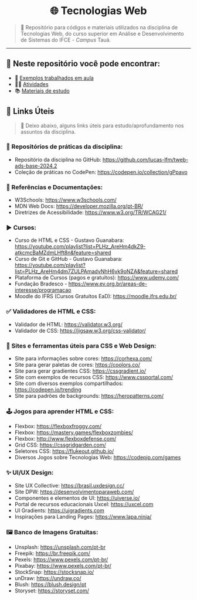 <h1 align="center">🌐 Tecnologias Web</h1>

> 📌 Repositório para códigos e materiais utilizados na disciplina de Tecnologias Web, do curso superior em Análise e Desenvolvimento de Sistemas do IFCE - *Campus* Tauá.

<hr>

## 🔎 Neste repositório você pode encontrar:

- 📃 [Exemplos trabalhados em aula](exemplos)
- 👨‍💻 [Atividades](atividades)
- 📚 [Materiais de estudo](materiais)

## 🔗 Links Úteis
> 📌 Deixo abaixo, alguns links úteis para estudo/aprofundamento nos assuntos da disciplina.

### 📍 Repositórios de práticas da disciplina:
  
  - Repositório da disciplina no GitHub: https://github.com/lucas-lfm/tweb-ads-base-2024.2
  - Coleção de práticas no CodePen: https://codepen.io/collection/gPpavo

### 📑 Referências e Documentações:

  - W3Schools: https://www.w3schools.com/
  - MDN Web Docs: https://developer.mozilla.org/pt-BR/
  - Diretrizes de Acessibilidade: https://www.w3.org/TR/WCAG21/

### ▶️ Cursos:

  - Curso de HTML e CSS - Gustavo Guanabara: https://youtube.com/playlist?list=PLHz_AreHm4dkZ9-atkcmcBaMZdmLHft8n&feature=shared
  - Curso de Git e GitHub - Gustavo Guanabara: https://youtube.com/playlist?list=PLHz_AreHm4dm7ZULPAmadvNhH6vk9oNZA&feature=shared
  - Plataforma de Cursos (pagos e gratuitos): https://www.udemy.com/
  - Fundação Bradesco - https://www.ev.org.br/areas-de-interesse/programacao
  - Moodle do IFRS (Cursos Gratuítos EaD): https://moodle.ifrs.edu.br/

### ✅ Validadores de HTML e CSS:

  - Validador de HTML: https://validator.w3.org/
  - Validador de CSS: https://jigsaw.w3.org/css-validator/

### 🎨 Sites e ferramentas úteis para CSS e Web Design:

  - Site para informações sobre cores: https://corhexa.com/
  - Site para gerar paletas de cores: https://coolors.co/
  - Site para gerar gradientes CSS: https://cssgradient.io/
  - Site com exemplos de recursos CSS: https://www.cssportal.com/
  - Site com diversos exemplos compartilhados: https://codepen.io/trending
  - Site para padrões de backgrounds: https://heropatterns.com/

### 🕹️ Jogos para aprender HTML e CSS:

  - Flexbox: https://flexboxfroggy.com/
  - Flexbox: https://mastery.games/flexboxzombies/
  - Flexbox: http://www.flexboxdefense.com/
  - Grid CSS: https://cssgridgarden.com/
  - Seletores CSS: https://flukeout.github.io/
  - Diversos Jogos sobre Tecnologias Web: https://codepip.com/games

### ✨ UI/UX Design:

  - Site UX Collective: https://brasil.uxdesign.cc/
  - Site DPW: https://desenvolvimentoparaweb.com/
  - Componentes e elementos de UI: https://uiverse.io/
  - Portal de recursos educacionais Uxcel: https://uxcel.com
  - UI Gradients: https://uigradients.com
  - Inspirações para Landing Pages: https://www.lapa.ninja/

### 🖼️ Banco de Imagens Gratuitas:

  - Unsplash: https://unsplash.com/pt-br
  - Freepik: https://br.freepik.com/
  - Pexels: https://www.pexels.com/pt-br/
  - Pixabay: https://www.pexels.com/pt-br/
  - StockSnap: https://stocksnap.io/
  - unDraw: https://undraw.co/
  - Blush: https://blush.design/pt
  - Storyset: https://storyset.com/
